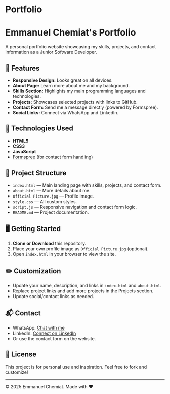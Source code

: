 # Portfolio
# Emmanuel Chemiat's Portfolio

A personal portfolio website showcasing my skills, projects, and contact information as a Junior Software Developer.

## 🌟 Features

- **Responsive Design:** Looks great on all devices.
- **About Page:** Learn more about me and my background.
- **Skills Section:** Highlights my main programming languages and technologies.
- **Projects:** Showcases selected projects with links to GitHub.
- **Contact Form:** Send me a message directly (powered by Formspree).
- **Social Links:** Connect via WhatsApp and LinkedIn.

## 🚀 Technologies Used

- **HTML5**  
- **CSS3**  
- **JavaScript**  
- [Formspree](https://formspree.io/) (for contact form handling)

## 📁 Project Structure

- `index.html` — Main landing page with skills, projects, and contact form.
- `about.html` — More details about me.
- `Official Picture.jpg` — Profile image.
- `style.css` — All custom styles.
- `script.js` — Responsive navigation and contact form logic.
- `README.md` — Project documentation.

## 🖥️ Getting Started

1. **Clone or Download** this repository.
2. Place your own profile image as `Official Picture.jpg` (optional).
3. Open `index.html` in your browser to view the site.

## ✏️ Customization

- Update your name, description, and links in `index.html` and `about.html`.
- Replace project links and add more projects in the Projects section.
- Update social/contact links as needed.

## 📬 Contact

- WhatsApp: [Chat with me](https://wa.me/254740936575)
- LinkedIn: [Connect on LinkedIn](https://www.linkedin.com/in/emmanuel-imani-/)
- Or use the contact form on the website.

## 📄 License

This project is for personal use and inspiration. Feel free to fork and customize!

---

&copy; 2025 Emmanuel Chemiat. Made with ❤️
